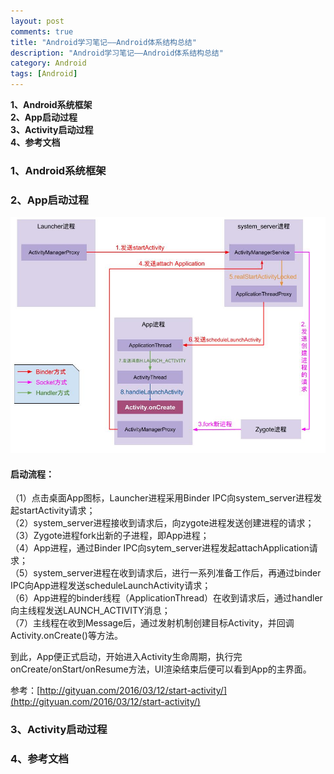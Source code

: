 ```yaml
---
layout: post
comments: true
title: "Android学习笔记——Android体系结构总结"
description: "Android学习笔记——Android体系结构总结"
category: Android
tags: [Android]
---
```


**1、Android系统框架**    
**2、App启动过程**     
**3、Activity启动过程**     
**4、参考文档**

<!--more-->

### 1、Android系统框架    


### 2、App启动过程     

![](/image/2018-05-16-learning-notes-android-architect/start_activity_process.jpg)

#### 启动流程：

（1）点击桌面App图标，Launcher进程采用Binder IPC向system_server进程发起startActivity请求；    
（2）system_server进程接收到请求后，向zygote进程发送创建进程的请求；    
（3）Zygote进程fork出新的子进程，即App进程；    
（4）App进程，通过Binder IPC向sytem_server进程发起attachApplication请求；    
（5）system_server进程在收到请求后，进行一系列准备工作后，再通过binder IPC向App进程发送scheduleLaunchActivity请求；    
（6）App进程的binder线程（ApplicationThread）在收到请求后，通过handler向主线程发送LAUNCH_ACTIVITY消息；    
（7）主线程在收到Message后，通过发射机制创建目标Activity，并回调Activity.onCreate()等方法。    

到此，App便正式启动，开始进入Activity生命周期，执行完onCreate/onStart/onResume方法，UI渲染结束后便可以看到App的主界面。 

参考：[http://gityuan.com/2016/03/12/start-activity/](http://gityuan.com/2016/03/12/start-activity/)

### 3、Activity启动过程     

### 4、参考文档
